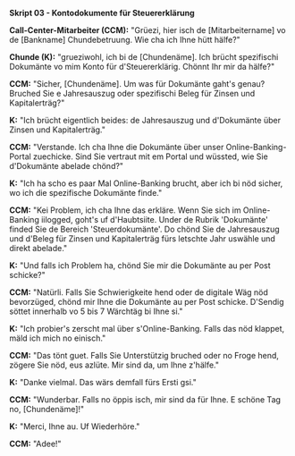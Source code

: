 **Skript 03 - Kontodokumente für Steuererklärung**

**Call-Center-Mitarbeiter (CCM):** "Grüezi, hier isch de [Mitarbeitername] vo de [Bankname] Chundebetruung. Wie cha ich Ihne hütt hälfe?"

**Chunde (K):** "grueziwohl, ich bi de [Chundenäme]. Ich brücht spezifischi Dokumänte vo mim Konto für d'Steuererklärig. Chönnt Ihr mir da hälfe?"

**CCM:** "Sicher, [Chundenäme]. Um was für Dokumänte gaht's genau? Bruched Sie e Jahresauszug oder spezifischi Beleg für Zinsen und Kapitalerträg?"

**K:** "Ich brücht eigentlich beides: de Jahresauszug und d'Dokumänte über Zinsen und Kapitalerträg."

**CCM:** "Verstande. Ich cha Ihne die Dokumänte über unser Online-Banking-Portal zuechicke. Sind Sie vertraut mit em Portal und wüssted, wie Sie d'Dokumänte abelade chönd?"

**K:** "Ich ha scho es paar Mal Online-Banking brucht, aber ich bi nöd sicher, wo ich die spezifische Dokumänte finde."

**CCM:** "Kei Problem, ich cha Ihne das erkläre. Wenn Sie sich im Online-Banking iilogged, goht's uf d'Haubtsiite. Under de Rubrik 'Dokumänte' finded Sie de Bereich 'Steuerdokumänte'. Do chönd Sie de Jahresauszug und d'Beleg für Zinsen und Kapitalerträg fürs letschte Jahr uswähle und direkt abelade."

**K:** "Und falls ich Problem ha, chönd Sie mir die Dokumänte au per Post schicke?"

**CCM:** "Natürli. Falls Sie Schwierigkeite hend oder de digitale Wäg nöd bevorzüged, chönd mir Ihne die Dokumänte au per Post schicke. D'Sendig söttet innerhalb vo 5 bis 7 Wärchtäg bi Ihne si."

**K:** "Ich probier's zerscht mal über s'Online-Banking. Falls das nöd klappet, mäld ich mich no einisch."

**CCM:** "Das tönt guet. Falls Sie Unterstützig bruched oder no Froge hend, zögere Sie nöd, eus azlüte. Mir sind da, um Ihne z'hälfe."

**K:** "Danke vielmal. Das wärs demfall fürs Ersti gsi."

**CCM:** "Wunderbar. Falls no öppis isch, mir sind da für Ihne. E schöne Tag no, [Chundenäme]!"

**K:** "Merci, Ihne au. Uf Wiederhöre."

**CCM:** "Adee!"